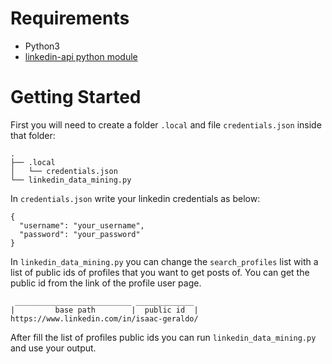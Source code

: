 # Requirements
 - Python3
 - [linkedin-api python module](https://github.com/tomquirk/linkedin-api)

# Getting Started
First you will need to create a folder `.local` and file `credentials.json` inside that folder:
```
.
├── .local
│   └── credentials.json
└── linkedin_data_mining.py
```
In `credentials.json` write your linkedin credentials as below:
```
{
  "username": "your_username",
  "password": "your_password"
}
```
In `linkedin_data_mining.py` you can change the `search_profiles` list with a list of public ids of profiles that you want to get posts of. You can get the public id from the link of the profile user page.
```text
 __________________________ _____________
|         base path        |  public id  |
https://www.linkedin.com/in/isaac-geraldo/
```
After fill the list of profiles public ids you can run `linkedin_data_mining.py` and use your output.